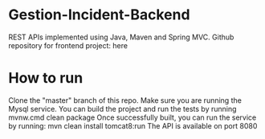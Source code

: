 # Gestion-Incident-Backend
REST APIs implemented using Java, Maven and Spring MVC. 
Github repository for frontend project: here



# How to run
Clone the "master" branch of this repo.
Make sure you are running the Mysql service.
You can build the project and run the tests by running mvnw.cmd clean package
Once successfully built, you can run the service by running: mvn clean install tomcat8:run
The API is available on port 8080
